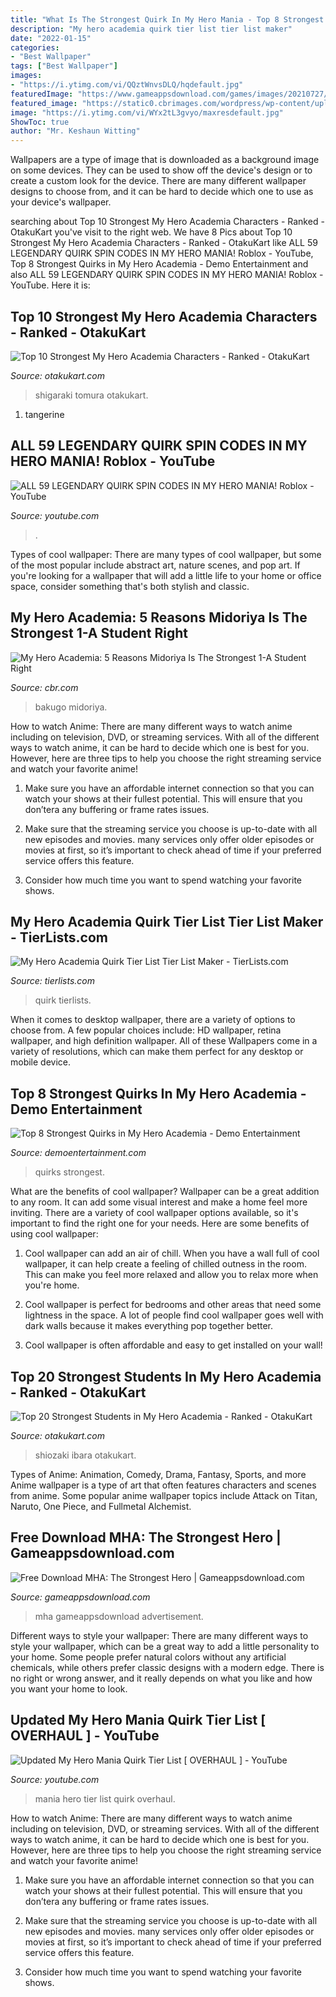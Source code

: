 ```yaml
---
title: "What Is The Strongest Quirk In My Hero Mania - Top 8 Strongest Quirks In My Hero Academia"
description: "My hero academia quirk tier list tier list maker"
date: "2022-01-15"
categories:
- "Best Wallpaper"
tags: ["Best Wallpaper"]
images:
- "https://i.ytimg.com/vi/QQztWnvsDLQ/hqdefault.jpg"
featuredImage: "https://www.gameappsdownload.com/games/images/20210727/4967b56b67d14edec9b333c4b6fa37cf.jpg"
featured_image: "https://static0.cbrimages.com/wordpress/wp-content/uploads/2020/06/My-Hero-Academia-Heroes-Rising-Bakugo-Midoriya-One-For-All.jpg"
image: "https://i.ytimg.com/vi/WYx2tL3gvyo/maxresdefault.jpg"
ShowToc: true
author: "Mr. Keshaun Witting"
---
```



Wallpapers are a type of image that is downloaded as a background image on some devices. They can be used to show off the device's design or to create a custom look for the device. There are many different wallpaper designs to choose from, and it can be hard to decide which one to use as your device's wallpaper.

	

		
searching about Top 10 Strongest My Hero Academia Characters - Ranked - OtakuKart you've visit to the right web. We have 8 Pics about Top 10 Strongest My Hero Academia Characters - Ranked - OtakuKart like ALL 59 LEGENDARY QUIRK SPIN CODES IN MY HERO MANIA! Roblox - YouTube, Top 8 Strongest Quirks in My Hero Academia - Demo Entertainment and also ALL 59 LEGENDARY QUIRK SPIN CODES IN MY HERO MANIA! Roblox - YouTube. Here it is:
		
    
## Top 10 Strongest My Hero Academia Characters - Ranked - OtakuKart

<img loading=lazy src="https://otakukart.com/wp-content/uploads/2020/02/Top-10-My-Hero-Academia-characters-Tomura-Shigaraki.jpg" onerror="this.onerror=null;this.src='https://tse2.mm.bing.net/th?id=OIP.HupzwwqXztXS46u6C6TAXAHaEK&amp;pid=15.1';" alt="Top 10 Strongest My Hero Academia Characters - Ranked - OtakuKart">

_Source: otakukart.com_

>shigaraki tomura otakukart. 

	

1. tangerine 

    
## ALL 59 LEGENDARY QUIRK SPIN CODES IN MY HERO MANIA! Roblox - YouTube

<img loading=lazy src="https://i.ytimg.com/vi/WYx2tL3gvyo/maxresdefault.jpg" onerror="this.onerror=null;this.src='https://tse4.mm.bing.net/th?id=OIP.ObK1mbCqpuAKDUqgqLNRDwHaEK&amp;pid=15.1';" alt="ALL 59 LEGENDARY QUIRK SPIN CODES IN MY HERO MANIA! Roblox - YouTube">

_Source: youtube.com_

>. 

	

Types of cool wallpaper:
There are many types of cool wallpaper, but some of the most popular include abstract art, nature scenes, and pop art. If you're looking for a wallpaper that will add a little life to your home or office space, consider something that's both stylish and classic.

    
## My Hero Academia: 5 Reasons Midoriya Is The Strongest 1-A Student Right

<img loading=lazy src="https://static0.cbrimages.com/wordpress/wp-content/uploads/2020/06/My-Hero-Academia-Heroes-Rising-Bakugo-Midoriya-One-For-All.jpg" onerror="this.onerror=null;this.src='https://tse4.mm.bing.net/th?id=OIP.nQtRSFsGPH4Y9aj-S_LrywHaDt&amp;pid=15.1';" alt="My Hero Academia: 5 Reasons Midoriya Is The Strongest 1-A Student Right">

_Source: cbr.com_

>bakugo midoriya. 

	

How to watch Anime: There are many different ways to watch anime including on television, DVD, or streaming services.
With all of the different ways to watch anime, it can be hard to decide which one is best for you. However, here are three tips to help you choose the right streaming service and watch your favorite anime!
1. Make sure you have an affordable internet connection so that you can watch your shows at their fullest potential. This will ensure that you don’tera any buffering or frame rates issues.

2. Make sure that the streaming service you choose is up-to-date with all new episodes and movies. many services only offer older episodes or movies at first, so it’s important to check ahead of time if your preferred service offers this feature.

3. Consider how much time you want to spend watching your favorite shows.

    
## My Hero Academia Quirk Tier List Tier List Maker - TierLists.com

<img loading=lazy src="https://tierlists.com/cover_img/my-hero-academia-tier-list-702fa7e2-04fb-4af0-b84d-bdf74114c816.png" onerror="this.onerror=null;this.src='https://tse2.mm.bing.net/th?id=OIP.4NpcSG2rllHcL4vyPjMhkgHaD2&amp;pid=15.1';" alt="My Hero Academia Quirk Tier List Tier List Maker - TierLists.com">

_Source: tierlists.com_

>quirk tierlists. 

	

When it comes to desktop wallpaper, there are a variety of options to choose from. A few popular choices include: HD wallpaper, retina wallpaper, and high definition wallpaper. All of these Wallpapers come in a variety of resolutions, which can make them perfect for any desktop or mobile device. 

    
## Top 8 Strongest Quirks In My Hero Academia - Demo Entertainment

<img loading=lazy src="https://demoentertainment.com/wp-content/uploads/2020/01/4rge4dsvdv-240x300.jpg" onerror="this.onerror=null;this.src='https://tse1.mm.bing.net/th?id=OIP.aZZ_l-8yTIIMZHKw0OOLEAAAAA&amp;pid=15.1';" alt="Top 8 Strongest Quirks in My Hero Academia - Demo Entertainment">

_Source: demoentertainment.com_

>quirks strongest. 

	

What are the benefits of cool wallpaper?
Wallpaper can be a great addition to any room. It can add some visual interest and make a home feel more inviting. There are a variety of cool wallpaper options available, so it's important to find the right one for your needs. Here are some benefits of using cool wallpaper: 
1. Cool wallpaper can add an air of chill. When you have a wall full of cool wallpaper, it can help create a feeling of chilled outness in the room. This can make you feel more relaxed and allow you to relax more when you're home. 

2. Cool wallpaper is perfect for bedrooms and other areas that need some lightness in the space. A lot of people find cool wallpaper goes well with dark walls because it makes everything pop together better. 

3. Cool wallpaper is often affordable and easy to get installed on your wall!

    
## Top 20 Strongest Students In My Hero Academia - Ranked - OtakuKart

<img loading=lazy src="https://otakukart.com/wp-content/uploads/2021/05/Ibara-Shiozaki--770x439.jpg" onerror="this.onerror=null;this.src='https://tse2.mm.bing.net/th?id=OIP.K9iraRQk0vIRtbDrERphwAHaEO&amp;pid=15.1';" alt="Top 20 Strongest Students in My Hero Academia - Ranked - OtakuKart">

_Source: otakukart.com_

>shiozaki ibara otakukart. 

	

Types of Anime: Animation, Comedy, Drama, Fantasy, Sports, and more
Anime wallpaper is a type of art that often features characters and scenes from anime. Some popular anime wallpaper topics include Attack on Titan, Naruto, One Piece, and Fullmetal Alchemist.

    
## Free Download MHA: The Strongest Hero | Gameappsdownload.com

<img loading=lazy src="https://www.gameappsdownload.com/games/images/20210727/4967b56b67d14edec9b333c4b6fa37cf.jpg" onerror="this.onerror=null;this.src='https://tse1.mm.bing.net/th?id=OIP.SuF3bQxLf3-amCRngwHqUwHaEK&amp;pid=15.1';" alt="Free Download MHA: The Strongest Hero | Gameappsdownload.com">

_Source: gameappsdownload.com_

>mha gameappsdownload advertisement. 

	

Different ways to style your wallpaper:
There are many different ways to style your wallpaper, which can be a great way to add a little personality to your home. Some people prefer natural colors without any artificial chemicals, while others prefer classic designs with a modern edge. There is no right or wrong answer, and it really depends on what you like and how you want your home to look.

    
## Updated My Hero Mania Quirk Tier List [ OVERHAUL ] - YouTube

<img loading=lazy src="https://i.ytimg.com/vi/QQztWnvsDLQ/hqdefault.jpg" onerror="this.onerror=null;this.src='https://tse3.mm.bing.net/th?id=OIP.zILDdZuDIWldwBsfT4q4-QHaFj&amp;pid=15.1';" alt="Updated My Hero Mania Quirk Tier List [ OVERHAUL ] - YouTube">

_Source: youtube.com_

>mania hero tier list quirk overhaul. 

	

How to watch Anime: There are many different ways to watch anime including on television, DVD, or streaming services.
With all of the different ways to watch anime, it can be hard to decide which one is best for you. However, here are three tips to help you choose the right streaming service and watch your favorite anime!
1. Make sure you have an affordable internet connection so that you can watch your shows at their fullest potential. This will ensure that you don’tera any buffering or frame rates issues.

2. Make sure that the streaming service you choose is up-to-date with all new episodes and movies. many services only offer older episodes or movies at first, so it’s important to check ahead of time if your preferred service offers this feature.

3. Consider how much time you want to spend watching your favorite shows.

